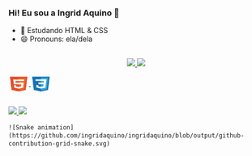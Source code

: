 ### Hi! Eu sou a Ingrid Aquino 👋




- 🌱 Estudando HTML & CSS
- 😄 Pronouns: ela/dela


##

<div align="center">
  <a href="https://github.com/Ingridaquino">
  <img height="180em" src="https://github-readme-stats.vercel.app/api?username=ingridaquino&show_icons=true&theme=dracula&include_all_commits=true&count_private=true"/>
  <img height="180em" src="https://github-readme-stats.vercel.app/api/top-langs/?username=ingridaquino&layout=compact&langs_count=7&theme=dracula"/>
</div>
  
<div style="display: inline_block"><br>
  <img align="center" alt="Rafa-HTML" height="30" width="40" src="https://raw.githubusercontent.com/devicons/devicon/master/icons/html5/html5-original.svg">
  <img align="center" alt="Rafa-CSS" height="30" width="40" src="https://raw.githubusercontent.com/devicons/devicon/master/icons/css3/css3-original.svg">
</div>

  
  ##
  
  <div>  
    <a href = "mailto:ingridaquinosoares@gmail.com"><img src="https://img.shields.io/badge/-Gmail-%23333?style=for-the-badge&logo=gmail&logoColor=white" target="_blank">
    </a>
    <a href="https://www.linkedin.com/in/ingrid-aquino-88a8b9147/target="_blank"><img src="https://img.shields.io/badge/-LinkedIn-%230077B5?style=for-the-badge&logo=linkedin&logoColor=white" target="_blank"></a> 
    
    ![Snake animation](https://github.com/ingridaquino/ingridaquino/blob/output/github-contribution-grid-snake.svg)
  </div>
